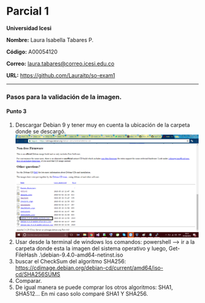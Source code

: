 # Parcial 1
**Universidad Icesi**

**Nombre:** Laura Isabella Tabares P.

**Código:** A00054120

**Correo:** laura.tabares@correo.icesi.edu.co
 
**URL:** https://github.com/Lauraitp/so-exam1

_____

### Pasos para la validación de la imagen.
#### Punto 3
1. Descargar Debian 9 y tener muy en cuenta la ubicación de la carpeta donde se descargó.
![](imagenes/Descargar.png)
2. Usar desde la terminal de windows los comandos: powershell -->  ir a la carpeta donde esta la imagen del sistema operativo y luego, Get-FileHash .\debian-9.4.0-amd64-netinst.iso
3. buscar el CheckSum del algoritmo SHA256: https://cdimage.debian.org/debian-cd/current/amd64/iso-cd/SHA256SUMS
4. Comparar.
5. De igual manera se puede comprar los otros algoritmos: SHA1, SHA512... En mi caso solo comparé SHA1 Y SHA256.

